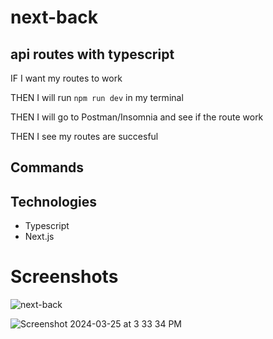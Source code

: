 # next-back

## api routes with typescript 

IF I want my routes to work 

THEN I will run ``` npm run dev ``` in my terminal

THEN I will go to Postman/Insomnia and see if the route work 

THEN I see my routes are succesful 

## Commands 

## Technologies 

- Typescript
- Next.js

# Screenshots 
![next-back](https://github.com/RhettRoseman/next-back/assets/140462841/14cc2561-5191-4718-b8d7-0098a350971a)

![Screenshot 2024-03-25 at 3 33 34 PM](https://github.com/RhettRoseman/next-back/assets/140462841/9a9279cb-1487-4a7a-a489-0ad865dffdb4)

